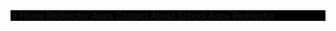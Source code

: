 <div class="topnav">
  <a class="active" href="/" title="School Apps Redirector Homepage">↗</a>
  <a class="active" href="/" title="School Apps Redirector Homepage">Home</a>
  <a href="/redirectorapps/" title="Click me to go to the Redirector Apps that are available">Redirector Apps</a>
  <a href="/contactus/" title="Contact Us for any Redirector App you'd like to add, or if the App(s) isn't working, etc.">Contact</a>
  <a href="/about/">About School Apps Redirector</a>
</div><style>
/* Add a black background color to the top navigation */
.topnav {
  background-color: #000000;
  overflow: hidden;
}

/* Style the links inside the navigation bar */
.topnav a {
  float: left;
  color: #f2f2f2;
  text-align: center;
  padding: 14px 16px;
  text-decoration: none;
  font-size: 17px;
}

/* Change the color of links on hover */
.topnav a:hover {
  background-color: #0000ff;
  color: black;
}

/* Add a color to the active/current link */
.topnav a.active {
  background-color: #2B65EC;
  color: white;
}
</style>
